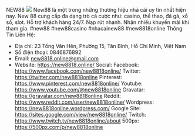 NEW88
![](https://s3-ap-northeast-1.amazonaws.com/g0v-hackmd-images/uploads/upload_4915ef44d3acc091e184f289616461bf.jpg)
New88 là một trong những thương hiệu nhà cái uy tín nhất hiện nay. New 88 cung cấp đa dạng trò cá cược như: casino, thể thao, đá gà, xổ số, slot. Hỗ trợ khách hàng 24/7. Nạp rút nhanh. Nhận nhiều khuyến mãi khi tham gia.
#new88 #new88casino #nhacainew88 #new8818online
Thông Tin Liên Hệ:
- Địa chỉ: 23 Tống Văn Hên, Phường 15, Tân Bình, Hồ Chí Minh, Việt Nam
- Số điện thoại: 0846876892
- Email: new8818.online@gmail.com
- Website: https://new8818.online/
Social:
Facebook: https://www.facebook.com/new8818online/
Twitter: https://twitter.com/new8818online
Pinterest: https://www.pinterest.com/new8818online/
Youtube: https://www.youtube.com/@new8818online
Gravatar: https://gravatar.com/new8818online
Reddit: https://www.reddit.com/user/new8818online/
Wordpress: https://new8818online.wordpress.com/
Google Site: https://sites.google.com/view/new8818online/
Twitch: https://www.twitch.tv/new8818online/about
500px: https://500px.com/p/new8818online